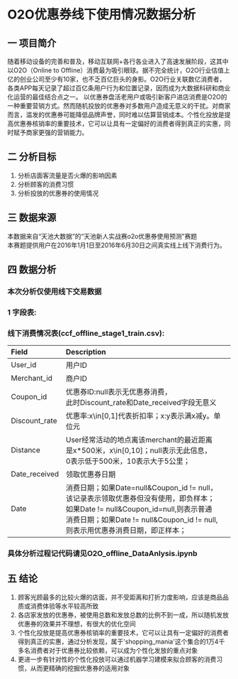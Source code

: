 # O2O优惠券线下使用情况数据分析

## 一 项目简介
随着移动设备的完善和普及，移动互联网+各行各业进入了高速发展阶段，这其中以O2O（Online to Offline）消费最为吸引眼球。据不完全统计，O2O行业估值上亿的创业公司至少有10家，也不乏百亿巨头的身影。O2O行业关联数亿消费者，各类APP每天记录了超过百亿条用户行为和位置记录，因而成为大数据科研和商业化运营的最佳结合点之一。 以优惠券盘活老用户或吸引新客户进店消费是O2O的一种重要营销方式。然而随机投放的优惠券对多数用户造成无意义的干扰。对商家而言，滥发的优惠券可能降低品牌声誉，同时难以估算营销成本。个性化投放是提高优惠券核销率的重要技术，它可以让具有一定偏好的消费者得到真正的实惠，同时赋予商家更强的营销能力。


## 二 分析目标
1. 分析店面客流量是否火爆的影响因素
2. 分析顾客的消费习惯
3. 分析投放的优惠券的使用情况

## 三 数据来源
本数据来自“天池大数据”的“天池新人实战赛o2o优惠券使用预测”赛题<br>
本赛题提供用户在2016年1月1日至2016年6月30日之间真实线上线下消费行为。

## 四 数据分析
###  本次分析仅使用线下交易数据


### 1 字段表:
###                                     线下消费情况表(ccf_offline_stage1_train.csv):


|Field|Description|
|:-|:-|
|User_id|用户ID|
|Merchant_id|商户ID|
|Coupon_id|优惠券ID:null表示无优惠券消费，<br>此时Discount_rate和Date_received字段无意义|
|Discount_rate|优惠率:x\in[0,1]代表折扣率；x:y表示满x减y。单位元|
|Distance|User经常活动的地点离该merchant的最近距离<br>是x*500米，x\in[0,10]；null表示无此信息，<br>0表示低于500米，10表示大于5公里；|
|Date_received|领取优惠券日期|
|Date|消费日期；如果Date=null&Coupon_id != null，<br>该记录表示领取优惠券但没有使用，即负样本；<br>如果Date != null&Coupon_id=null,则表示普通<br>消费日期；如果Date != null&Coupon_id != null,<br>则表示用优惠券消费日期，即正样本；|

### 具体分析过程记代码请见O2O_offline_DataAnlysis.ipynb

## 五 结论
1. 顾客光顾最多的比较火爆的店面，并不受距离和打折力度影响，应该是商品品质或消费体验等水平较高所致
2. 各店家发放的优惠券，被使用总数和发放总数的比例不到一成，所以随机发放优惠券的效果并不理想，有很大的优化空间
3. 个性化投放是提高优惠券核销率的重要技术，它可以让具有一定偏好的消费者得到真正的实惠，通过分析发现，属于'shopping_mania'这个集合的1万4千多名消费者对于优惠券比较依赖，可以成为个性化发放的重点对象
4. 更进一步有针对性的个性化投放可以通过机器学习建模来拟合顾客的消费习惯，从而更精确的挖掘优惠券的适用对象
